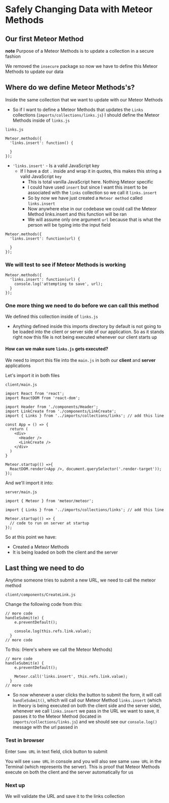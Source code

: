 # Safely Changing Data with Meteor Methods
## Our first Meteor Method
**note** Purpose of a Meteor Methods is to update a collection in a secure fashion

We removed the `insecure` package so now we have to define this Meteor Methods to update our data

## Where do we define Meteor Methods's?
Inside the same collection that we want to update with our Meteor Methods

* So if I want to define a Meteor Methods that updates the `Links` collections (`imports/collections/links.js`) I should define the Meteor Methods inside of `links.js`

`links.js`

```
Meteor.methods({
  'links.insert': function() {

  }
});
```

* `'links.insert'` - Is a valid JavaScript key
    - If I have a dot `.` inside and wrap it in quotes, this makes this string a valid JavaScript `key`
        + This is total vanilla JavaScript here. Nothing Meteor specific
        + I could have used `insert` but since I want this insert to be associated with the `links` collection so we call it `links.insert`
        + So by now we have just created a `Meteor method` called `links.insert`
        + Now anywhere else in our codebase we could call the Meteor Method links.insert and this function will be ran
        + We will assume only one argument `url` because that is what the person will be typing into the input field

```
Meteor.methods({
  'links.insert': function(url) {

  }
});
```

### We will test to see if Meteor Methods is working
```
Meteor.methods({
  'links.insert': function(url) {
    console.log('attempting to save', url);
  }
});
```

### One more thing we need to do before we can call this method
We defined this collection inside of `links.js`
* Anything defined inside this imports directory by default is not going to be loaded into the client or server side of our application. So as it stands right now this file is not being executed whenever our client starts up

#### How can we make sure `links.js` gets executed?
We need to import this file into the `main.js` in both our **client** and **server** applications

Let's import it in both files

`client/main.js`

```
import React from 'react';
import ReactDOM from 'react-dom';

import Header from './components/Header';
import LinkCreate from './components/LinkCreate';
import { Links } from '../imports/collections/links'; // add this line

const App = () => {
  return (
    <div>
      <Header />
      <LinkCreate />
    </div>
  )
}

Meteor.startup(() =>{
  ReactDOM.render(<App />, document.querySelector('.render-target'));
});
```

And we'll import it into:

`server/main.js`

```
import { Meteor } from 'meteor/meteor';

import { Links } from '../imports/collections/links'; // add this line

Meteor.startup(() => {
  // code to run on server at startup
});
```

So at this point we have:

* Created a Meteor Methods
* It is being loaded on both the client and the server

## Last thing we need to do
Anytime someone tries to submit a new URL, we need to call the meteor method

`client/components/CreateLink.js`

Change the following code from this:

```
// more code
handleSubmit(e) {
    e.preventDefault();

    console.log(this.refs.link.value);
  }
// more code
```

To this: (Here's where we call the Meteor Methods)

```
// more code
handleSubmit(e) {
    e.preventDefault();

    Meteor.call('links.insert', this.refs.link.value);
  }
// more code
```

* So now whenever a user clicks the button to submit the form, it will call `handleSubmit()`, which will call our Meteor Method `links.insert` (which in theory is being executed on both the client side and the server side), whenever we call `links.insert` we pass in the URL we want to save, it passes it to the Meteor Method (located in `imports/collections/links.js`) and we should see our `console.log()` message with the url passed in

### Test in browser
Enter `Some URL` in text field, click button to submit

You will see `some URL` in console and you will also see same `some URL` in the Terminal (which represents the server). This is proof that Meteor Methods execute on both the client and the server automatically for us

### Next up
We will validate the URL and save it to the links collection

